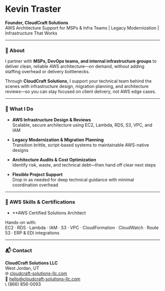 # Kevin Traster  
**Founder, CloudCraft Solutions**  
AWS Architecture Support for MSPs & Infra Teams | Legacy Modernization | Infrastructure That Works

---

### 👋 About

I partner with **MSPs, DevOps teams, and internal infrastructure groups** to deliver clean, reliable AWS architecture—on demand, without adding staffing overhead or delivery bottlenecks.

Through **CloudCraft Solutions**, I support your technical team behind the scenes with infrastructure design, migration planning, and architecture reviews—so you can stay focused on client delivery, not AWS edge cases.

---

### 🧱 What I Do

- **AWS Infrastructure Design & Reviews**  
  Scalable, secure architecture using EC2, Lambda, RDS, S3, VPC, and IAM

- **Legacy Modernization & Migration Planning**  
  Transition brittle, script-based systems to maintainable AWS-native designs

- **Architecture Audits & Cost Optimization**  
  Identify risk, waste, and technical debt—then hand off clear next steps

- **Flexible Project Support**  
  Drop in as needed for deep technical guidance with minimal coordination overhead

---

### 🧾 AWS Skills & Certifications

- **AWS Certified Solutions Architect 

Hands-on with:  
EC2 · RDS · Lambda · IAM · S3 · VPC · CloudFormation · CloudWatch · Route 53 · ERP & EDI integrations

---

### 📬 Contact

**CloudCraft Solutions LLC**  
West Jordan, UT  
🌐 [cloudcraft-solutions-llc.com](https://cloudcraft-solutions-llc.com)  
📧 hello@cloudcraft-solutions-llc.com  
📞 (866) 856-0093
